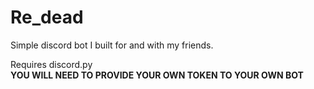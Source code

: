 # Re_dead
Simple discord bot I built for and with my friends. 

Requires discord.py  
**YOU WILL NEED TO PROVIDE YOUR OWN TOKEN TO YOUR OWN BOT**

